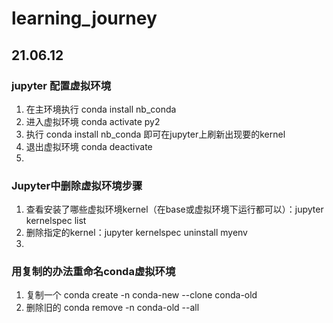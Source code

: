 # learning_journey

## 21.06.12
### jupyter 配置虚拟环境
1. 在主环境执行 conda install nb_conda  
2. 进入虚拟环境 conda activate py2  
3. 执行 conda install nb_conda  即可在jupyter上刷新出现要的kernel  
4. 退出虚拟环境 conda deactivate
5. 
### Jupyter中删除虚拟环境步骤
1. 查看安装了哪些虚拟环境kernel（在base或虚拟环境下运行都可以）：jupyter kernelspec list
2. 删除指定的kernel：jupyter kernelspec uninstall myenv
3. 
### 用复制的办法重命名conda虚拟环境
1. 复制一个 conda create -n conda-new --clone conda-old
2. 删除旧的 conda remove -n conda-old --all


